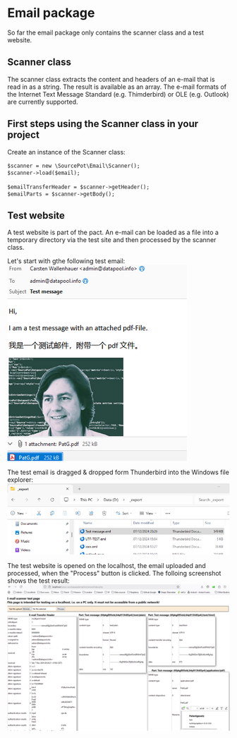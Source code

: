 # Email package

So far the email package only contains the scanner class and a test website.

## Scanner class

The scanner class extracts the content and headers of an e-mail that is read in as a string. The result is available as an array. The e-mail formats of the Internet Text Message Standard (e.g. Thimderbird) or OLE (e.g. Outlook) are currently supported.

## First  steps using the Scanner class in your project

Create an instance of the Scanner class:
```
$scanner = new \SourcePot\Email\Scanner();
$scanner->load($email);

$emailTransferHeader = $scanner->getHeader();
$emailParts = $scanner->getBody();
```
        
## Test website
A test website is part of the pact. An e-mail can be loaded as a file into a temporary directory via the test site and then processed by the scanner class.

Let's start with gthe following test email:
<img src="./assets/test_message.png" alt="Test email"/>

The test email is dragged & dropped form Thunderbird into the Windows file explorer:
<img src="./assets/test_message_upload.png" alt="Test copied to a folder on the computer"/>

The test website is opened on the localhost, the email uploaded and processed, when the "Process" button is clicked. The folloing screenshot shows the test result:
<img src="./assets/test_message_test_page.png" alt="Test email uploaded and processed"/>

